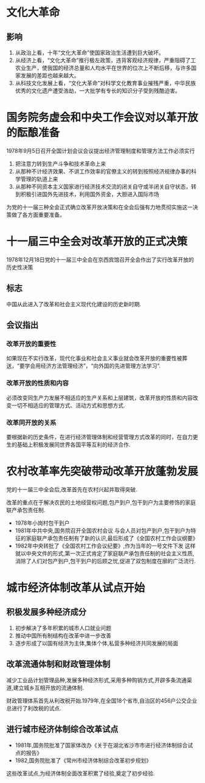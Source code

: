 # 文化大革命

## 影响

1. 从政治上看，十年“文化大革命”使国家政治生活遭到巨大破坏。
2. 从经济上看，“文化大革命”推行极左政策，违背客观经济规律，严重阻碍了工农业生产，使我国的经济总量和人均水平在世界的位次上不断后移，与许多国家发展的差距也越来越大。
3. 从科技文化发展上看，“文化大革命”对科学文化教育事业摧残严重，中华民族优秀的文化遗产遭受浩劫，一大批学有专长的知识分子受到残酷迫害。

# 国务院务虚会和中央工作会议对以革开放的酝酿准备

1978年9月5日召开全国计划会议会议提出经济管理制度和管理方法工作必须实行
1. 把注意力转到生产斗争和技术革命上来
2. 从那种不计经济效果、不讲工作效率的官僚主义的转到按照经济规律办事的科学管理的轨道上来
3. 从那种不同资本主义国家进行经济技术交流的闭关自守或半闭关自守状态，转到积极引进国外先进技术，利用国外资金，大胆进入国际市场

为党的十一届三种全会正式确立改革开放决策和在全会后强有力地贯彻实施这一决策做了各方面重要准备。

# 十一届三中全会对改革开放的正式决策
1978年12月18日党的十一届三中全会在京西宾馆召开全会作出了实行改革开放的历史性决策

## 标志

中国从此进入了改革和社会主义现代化建设的历史新时期.

## 会议指出

### 改革开放的重要性

如果现在不实行改革，现代化事业和社会主义事业就会改革开放的重要性被葬送，“要学会用经济方法管理经济”，“向外国的先进管理方法学习”.

### 改革开放的性质和内容

必须改变同生产力发展不相适应的生产关系和上层建筑，改革开放的性质和内容改变一切不相适应的管理方式、活动方式和思想方式.

### 改革同开放的关系

要根据新的历史条件，在进行经济管理体制和经营管理方式改革的同时，在自力更生的基础上积极发展同世界各国平等互利的经济合作.

# 农村改革率先突破带动改革开放蓬勃发展

党的十一届三中全会后,改革首先在农村兴起并取得突破.

改革的重点在于解决农民的土地经营权问题,包产到户,包干到户为主要修饰的家庭联产承包责任制.

- 1978年小岗村包干到户
- 1981年中共中央,国务院召开全国农村会议
与会人员对包产到户,包干到户为特征的家庭联产承包责任制有了新的认识,最后形成了《全国农村工作会议纲要》
- 1982年中央转批了《全国农村工作会议纪要》,作为当年的一号文件下发
这样就以中央文件的形式,第一次正式肯定了家庭联产承包责任制的社会主义性质,消除了人们对包产到户,包干到户的后顾之忧,促进了双包制度在廓的广泛流行.

# 城市经济体制改革从试点开始


## 积极发展多种经济成分

1. 初步解决了多年积累的城市人口就业问题
2. 推动中国所有制结构在改革中进一步改善
3. 逐步形成了以国有经济为主体,集体个体,私营多种经济共同发展的局面

## 改革流通体制和财政管理体制

减少工业品计划管理品种,发展多种经济形式,采用多种购销方式,开辟多条流通渠道,建立城乡互相开放的流通体制.

财政管理体系首先从利改税开始.1979年,在全国18个省市,自治区的456户公交企业总进行了利改税的试点.

## 进行城市经济体制综合改革试点

- 1981年,国务院批准了国家体改办《关于在湖北省沙市市进行经济体制综合试点的报告》
- 1982,国务院批准了《常州市经济体制综合改革初步规划》

这些改革试点,为经济体制全面改革积累了经验,奠定了初步经验.